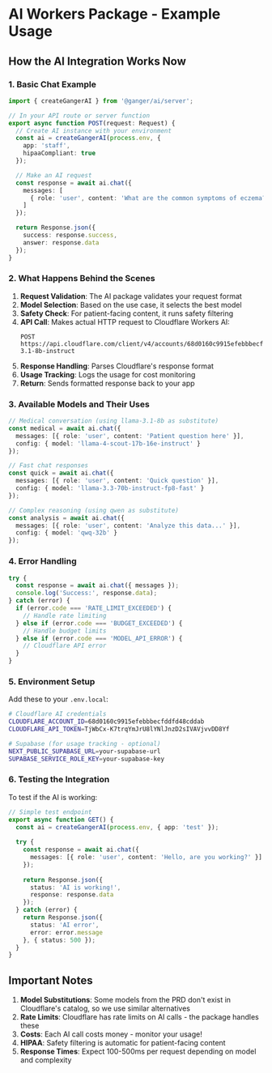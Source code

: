 # AI Workers Package - Example Usage

## How the AI Integration Works Now

### 1. Basic Chat Example

```typescript
import { createGangerAI } from '@ganger/ai/server';

// In your API route or server function
export async function POST(request: Request) {
  // Create AI instance with your environment
  const ai = createGangerAI(process.env, {
    app: 'staff',
    hipaaCompliant: true
  });

  // Make an AI request
  const response = await ai.chat({
    messages: [
      { role: 'user', content: 'What are the common symptoms of eczema?' }
    ]
  });

  return Response.json({
    success: response.success,
    answer: response.data
  });
}
```

### 2. What Happens Behind the Scenes

1. **Request Validation**: The AI package validates your request format
2. **Model Selection**: Based on the use case, it selects the best model
3. **Safety Check**: For patient-facing content, it runs safety filtering
4. **API Call**: Makes actual HTTP request to Cloudflare Workers AI:
   ```
   POST https://api.cloudflare.com/client/v4/accounts/68d0160c9915efebbbecfddfd48cddab/ai/run/@cf/meta/llama-3.1-8b-instruct
   ```
5. **Response Handling**: Parses Cloudflare's response format
6. **Usage Tracking**: Logs the usage for cost monitoring
7. **Return**: Sends formatted response back to your app

### 3. Available Models and Their Uses

```typescript
// Medical conversation (using llama-3.1-8b as substitute)
const medical = await ai.chat({
  messages: [{ role: 'user', content: 'Patient question here' }],
  config: { model: 'llama-4-scout-17b-16e-instruct' }
});

// Fast chat responses
const quick = await ai.chat({
  messages: [{ role: 'user', content: 'Quick question' }],
  config: { model: 'llama-3.3-70b-instruct-fp8-fast' }
});

// Complex reasoning (using qwen as substitute)
const analysis = await ai.chat({
  messages: [{ role: 'user', content: 'Analyze this data...' }],
  config: { model: 'qwq-32b' }
});
```

### 4. Error Handling

```typescript
try {
  const response = await ai.chat({ messages });
  console.log('Success:', response.data);
} catch (error) {
  if (error.code === 'RATE_LIMIT_EXCEEDED') {
    // Handle rate limiting
  } else if (error.code === 'BUDGET_EXCEEDED') {
    // Handle budget limits
  } else if (error.code === 'MODEL_API_ERROR') {
    // Cloudflare API error
  }
}
```

### 5. Environment Setup

Add these to your `.env.local`:
```bash
# Cloudflare AI credentials
CLOUDFLARE_ACCOUNT_ID=68d0160c9915efebbbecfddfd48cddab
CLOUDFLARE_API_TOKEN=TjWbCx-K7trqYmJrU8lYNlJnzD2sIVAVjvvDD8Yf

# Supabase (for usage tracking - optional)
NEXT_PUBLIC_SUPABASE_URL=your-supabase-url
SUPABASE_SERVICE_ROLE_KEY=your-supabase-key
```

### 6. Testing the Integration

To test if the AI is working:

```typescript
// Simple test endpoint
export async function GET() {
  const ai = createGangerAI(process.env, { app: 'test' });
  
  try {
    const response = await ai.chat({
      messages: [{ role: 'user', content: 'Hello, are you working?' }]
    });
    
    return Response.json({
      status: 'AI is working!',
      response: response.data
    });
  } catch (error) {
    return Response.json({
      status: 'AI error',
      error: error.message
    }, { status: 500 });
  }
}
```

## Important Notes

1. **Model Substitutions**: Some models from the PRD don't exist in Cloudflare's catalog, so we use similar alternatives
2. **Rate Limits**: Cloudflare has rate limits on AI calls - the package handles these
3. **Costs**: Each AI call costs money - monitor your usage!
4. **HIPAA**: Safety filtering is automatic for patient-facing content
5. **Response Times**: Expect 100-500ms per request depending on model and complexity